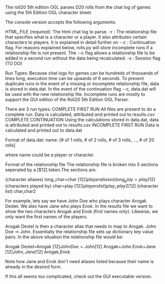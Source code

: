 The roll20 5th edition OGL parses D20 rolls from the chat log of games using the 5th Edition OGL character sheet. 

The console version accepts the following arguments:

HTML_FILE (required): The html chat log to parse. 
-r : The relationship file that specifies what is a character or a player. It also attributes certain characters to players. It is explained in detail further on
--c : Continuation flag. For reasons explained below, rolls.py will store incomplete runs if a relationship file is not present. The --c flag allows a relationship file to be added in a second run without the data being recalculated. 
-s : Session flag (TO DO)

Run Types:
Because chat logs for games can be hundreds of thousands of lines long, execution time can be upwards of 6 seconds. To prevent duplicate runs in the event of a missing or incomplete relationship file, data is stored in data.dat. In the event of the continuation flag --c, data.dat will be used with the new relationship file. Incomplete runs are mostly to support the GUI edition of the Roll20 5th Edition OGL Parser. 

There are 3 run types:
COMPLETE FIRST RUN
  All files are present to do a complete run. Data is calculated, attributed and printed out to results.csv
COMPLETE CONTINUATION
  Using the calculations stored in data.dat, data is attributed and printed out to results.csv
INCOMPLETE FIRST RUN
  Data is calculated and printed out to data.dat
  
Format of data.dat:
name: [# of 1 rolls, # of 2 rolls, # of 3 rolls, ..., # of 20 rolls]

where name could be a player or character. 

Format of the relationship file
The relationship file is broken into 5 sections seperated by a [$12] token.The sections are:

(character aliases)
long_char=char
[$12]
(player aliases)
long_play=play
[$12]
(characters played by)
char=play
[$12]
(players list)
play,play2
[$12]
(character list)
char,char2

For example, lets say we have John Doe who plays character Arogak Destel. We also have Jane who plays Enok. In the results file  we want to show the two characters Arogak and Enok (first names only). Likewise, we only want the first names of the players.

Arogak Destel is then a character alias that needs to map to Arogak. John Doe -> John. Essentially the relationship file sets up dictionary key value pairs. In the above situation the relationship file would be:

Arogak Destel=Arogak
[$12]
John Doe=John
[$12]
Arogak=John
Enok=Jane
[$12]
John,Jane
[$12]
Arogak,Enok

Note how Jane and Enok don't need aliases listed because their name is already in the desired form. 

If this all seems too complicated, check out the GUI executable version. 
